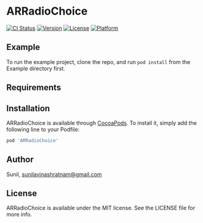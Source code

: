 # ARRadioChoice

[![CI Status](https://img.shields.io/travis/Sunil/ARRadioChoice.svg?style=flat)](https://travis-ci.org/Sunil/ARRadioChoice)
[![Version](https://img.shields.io/cocoapods/v/ARRadioChoice.svg?style=flat)](https://cocoapods.org/pods/ARRadioChoice)
[![License](https://img.shields.io/cocoapods/l/ARRadioChoice.svg?style=flat)](https://cocoapods.org/pods/ARRadioChoice)
[![Platform](https://img.shields.io/cocoapods/p/ARRadioChoice.svg?style=flat)](https://cocoapods.org/pods/ARRadioChoice)

## Example

To run the example project, clone the repo, and run `pod install` from the Example directory first.

## Requirements

## Installation

ARRadioChoice is available through [CocoaPods](https://cocoapods.org). To install
it, simply add the following line to your Podfile:

```ruby
pod 'ARRadioChoice'
```

## Author

Sunil, sunilavinashratnam@gmail.com

## License

ARRadioChoice is available under the MIT license. See the LICENSE file for more info.
